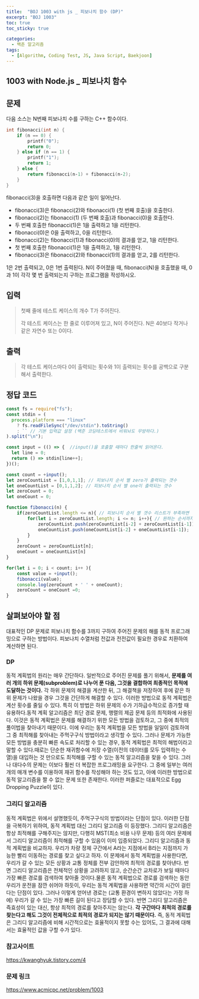 ```yaml
---
title:  "BOJ 1003 with js _ 피보나치 함수 (DP)"
excerpt: "BOJ 1003"
toc: true
toc_sticky: true

categories:
  - 백준 알고리즘
tags:
  - [Algorithm, Coding Test, JS, Java Script, Baekjoon]
---  
```


## 1003 with Node.js _ 피보나치 함수 ##

## 문제 ## 
다음 소스는 N번째 피보나치 수를 구하는 C++ 함수이다.

```c++
int fibonacci(int n) {
    if (n == 0) {
        printf("0");
        return 0;
    } else if (n == 1) {
        printf("1");
        return 1;
    } else {
        return fibonacci(n‐1) + fibonacci(n‐2);
    }
}
```

fibonacci(3)을 호출하면 다음과 같은 일이 일어난다.

- fibonacci(3)은 fibonacci(2)와 fibonacci(1) (첫 번째 호출)을 호출한다.
- fibonacci(2)는 fibonacci(1) (두 번째 호출)과 fibonacci(0)을 호출한다.
- 두 번째 호출한 fibonacci(1)은 1을 출력하고 1을 리턴한다.
- fibonacci(0)은 0을 출력하고, 0을 리턴한다.
- fibonacci(2)는 fibonacci(1)과 fibonacci(0)의 결과를 얻고, 1을 리턴한다.
- 첫 번째 호출한 fibonacci(1)은 1을 출력하고, 1을 리턴한다.
- fibonacci(3)은 fibonacci(2)와 fibonacci(1)의 결과를 얻고, 2를 리턴한다.

1은 2번 출력되고, 0은 1번 출력된다. N이 주어졌을 때, fibonacci(N)을 호출했을 때, 0과 1이 각각 몇 번 출력되는지 구하는 프로그램을 작성하시오.

## 입력 ## 
> 첫째 줄에 테스트 케이스의 개수 T가 주어진다.
>
> 각 테스트 케이스는 한 줄로 이루어져 있고, N이 주어진다. N은 40보다 작거나 같은 자연수 또는 0이다.

## 출력 ##
> 각 테스트 케이스마다 0이 출력되는 횟수와 1이 출력되는 횟수를 공백으로 구분해서 출력한다.

## 정답 코드 ##
```js
const fs = require("fs");
const stdin = (
  process.platform === "linux"
    ? fs.readFileSync("/dev/stdin").toString()
    : `` // 기본 입력값 설정 (백준 코딩테스트에서 비워놔도 무방하다.)
).split("\n");

const input = (() => {  //input()을 호출할 때마다 한줄씩 읽어온다.
  let line = 0;
  return () => stdin[line++];
})(); 

const count = +input();
let zeroCountList = [1,0,1,1]; // 피보나치 순서 별 zero가 출력되는 갯수 
let oneCountList = [0,1,1,2]; // 피보나치 순서 별 one이 출력되는 갯수
let zeroCount = 0;
let oneCount = 0;

function fibonacci(n) {
    if(zeroCountList.length <= n){ // 피보나치 순서 별 갯수 리스트가 부족하면
        for(let i = zeroCountList.length; i <= n; i++){ // 원하는 순서까지 리스트 추가
            zeroCountList.push(zeroCountList[i-2] + zeroCountList[i-1]);
            oneCountList.push(oneCountList[i-2] + oneCountList[i-1]);
        }
    }
    zeroCount = zeroCountList[n];
    oneCount = oneCountList[n]
}

for(let i = 0; i < count; i++ ){
    const value = +input();
    fibonacci(value);
    console.log(zeroCount + ' ' + oneCount);
    zeroCount = oneCount =0;
}
```
## 살펴보아야 할 점 ##
대표적인 DP 문제로 피보나치 함수를 3까지 구하여 주어진 문제의 해를 동적 프로그래밍으로 구하는 방법이다. 피보나치 수열처럼 전값과 전전값이 필요한 경우로 치환하여 계산하면 된다.

### DP ###
동적 계획법의 원리는 매우 간단하다. 일반적으로 주어진 문제를 풀기 위해서, <b>문제를 여러 개의 하위 문제(subproblem)로 나누어 푼 다음, 그것을 결합하여 최종적인 목적에 도달하는 것이다.</b> 각 하위 문제의 해결을 계산한 뒤, 그 해결책을 저장하여 후에 같은 하위 문제가 나왔을 경우 그것을 간단하게 해결할 수 있다. 이러한 방법으로 동적 계획법은 계산 횟수를 줄일 수 있다. 특히 이 방법은 하위 문제의 수가 기하급수적으로 증가할 때 유용하다.동적 계획 알고리즘은 최단 경로 문제, 행렬의 제곱 문제 등의 최적화에 사용된다. 이것은 동적 계획법은 문제를 해결하기 위한 모든 방법을 검토하고, 그 중에 최적의 풀이법을 찾아내기 때문이다. 이에 우리는 동적 계획법을 모든 방법을 일일이 검토하여 그 중 최적해를 찾아내는 주먹구구식 방법이라고 생각할 수 있다. 그러나 문제가 가능한 모든 방법을 충분히 빠른 속도로 처리할 수 있는 경우, 동적 계획법은 최적의 해법이라고 말할 수 있다.때로는 단순한 재귀함수에 저장 수열(이전의 데이터를 모두 입력하는 수열)을 대입하는 것 만으로도 최적해를 구할 수 있는 동적 알고리즘을 찾을 수 있다. 그러나 대다수의 문제는 이보다 훨씬 더 복잡한 프로그래밍을 요구한다. 그 중에 일부는 여러 개의 매개 변수를 이용하여 재귀 함수를 작성해야 하는 것도 있고, 아예 이러한 방법으로 동적 알고리즘을 짤 수 없는 문제 또한 존재한다. 이러한 퍼즐로는 대표적으로 Egg Dropping Puzzle이 있다.

### 그리디 알고리즘 ###
동적 계획법은 위에서 설명했듯이, 주먹구구식의 방법이라는 단점이 있다. 이러한 단점을 극복하기 위하여, 동적 계획법 대신 그리디 알고리즘 이 등장했다. 그리디 알고리즘은 항상 최적해를 구해주지는 않지만, 다행히 MST(최소 비용 나무 문제) 등의 여러 문제에서 그리디 알고리즘이 최적해를 구할 수 있음이 이미 입증되었다. 그리디 알고리즘과 동적 계획법을 비교하자. 우리가 차량 정체 구간에서 A라는 지점에서 B라는 지점까지 가능한 빨리 이동하는 경로를 찾고 싶다고 하자. 이 문제에서 동적 계획법을 사용한다면, 우리가 갈 수 있는 모든 상황과 교통 정체를 전부 감안하여 최적의 경로를 찾아낸다. 반면 그리디 알고리즘은 전체적인 상황을 고려하지 않고, 순간순간 교차로가 보일 때마다 가장 빠른 경로를 검색하여 찾아줄 것이다.물론 동적 계획법으로 경로를 검색하는 동안 우리가 운전을 잠깐 쉬어야 하듯이, 우리는 동적 계획법을 사용하면 약간의 시간이 걸린다는 단점이 있다. 그러나 이렇게 얻어낸 경로는 (교통 환경이 변하지 않았다는 가정 하에) 우리가 갈 수 있는 가장 빠른 길이 된다고 장담할 수 있다. 반면 그리디 알고리즘은 즉효성이 있는 대신, 항상 최적의 경로를 찾아주지는 않는다. <b>각 구간마다 최적의 경로를 찾는다고 해도 그것이 전체적으로 최적의 경로가 되지는 않기 때문이다.</b> 즉, 동적 계획법은 그리디 알고리즘에 비해 시간적으로는 효율적이지 못할 수는 있어도, 그 결과에 대해서는 효율적인 값을 구할 수가 있다.

### 참고사이트 ###
<a href="https://kwanghyuk.tistory.com/4" target="_blank">https://kwanghyuk.tistory.com/4</a>

### 문제 링크 ### 
<a href="https://www.acmicpc.net/problem/1003" target="_blank">https://www.acmicpc.net/problem/1003 </a>